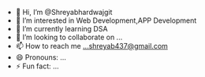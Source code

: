- 👋 Hi, I’m @Shreyabhardwajgit
- 👀 I’m interested in Web Development,APP Development
- 🌱 I’m currently learning DSA
- 💞️ I’m looking to collaborate on ...
- 📫 How to reach me ...shreyab437@gmail.com
- 😄 Pronouns: ...
- ⚡ Fun fact: ...

<!---
Shreyabhardwajgit/Shreyabhardwajgit is a ✨ special ✨ repository because its `README.md` (this file) appears on your GitHub profile.
You can click the Preview link to take a look at your changes.
--->
